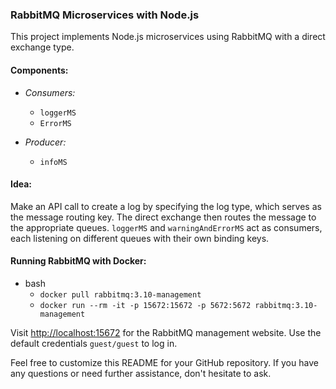 ### RabbitMQ Microservices with Node.js

This project implements Node.js microservices using RabbitMQ with a direct exchange type.

#### Components:

- *Consumers:*
  - `loggerMS`
  - `ErrorMS`

- *Producer:*
  - `infoMS`

#### Idea:

Make an API call to create a log by specifying the log type, which serves as the message routing key. The direct exchange then routes the message to the appropriate queues. `loggerMS` and `warningAndErrorMS` act as consumers, each listening on different queues with their own binding keys.

#### Running RabbitMQ with Docker:

- bash
  - `docker pull rabbitmq:3.10-management`
  - `docker run --rm -it -p 15672:15672 -p 5672:5672 rabbitmq:3.10-management`


Visit [http://localhost:15672](http://localhost:15672) for the RabbitMQ management website. Use the default credentials `guest/guest` to log in.

Feel free to customize this README for your GitHub repository. If you have any questions or need further assistance, don't hesitate to ask.
